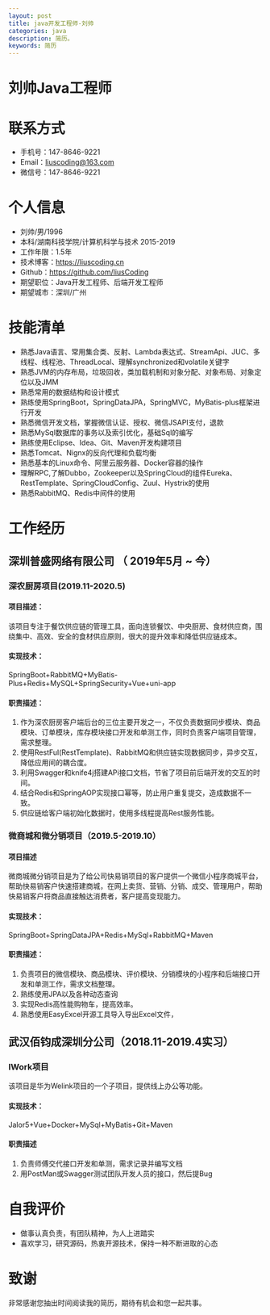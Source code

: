 ```yaml
---
layout: post
title: java开发工程师-刘帅
categories: java
description: 简历。
keywords: 简历
---
```


# 刘帅Java工程师
# 联系方式 
- 手机号：147-8646-9221
- Email：liuscoding@163.com
- 微信号：147-8646-9221

# 个人信息
 - 刘帅/男/1996
 - 本科/湖南科技学院/计算机科学与技术 2015-2019
 - 工作年限：1.5年
 - 技术博客：https://liuscoding.cn
 - Github：https://github.com/liusCoding
 - 期望职位：Java开发工程师、后端开发工程师
 - 期望城市：深圳/广州
# 技能清单
-  熟悉Java语言、常用集合类、反射、Lambda表达式、StreamApi、JUC、多线程、线程池、ThreadLocal、理解synchronized和volatile关键字
-  熟悉JVM的内存布局，垃圾回收，类加载机制和对象分配、对象布局、对象定位以及JMM
-  熟悉常用的数据结构和设计模式
-  熟练使用SpringBoot，SpringDataJPA，SpringMVC，MyBatis-plus框架进行开发
-  熟悉微信开发文档，掌握微信认证、授权、微信JSAPI支付，退款
-  熟悉MySql数据库的事务以及索引优化，基础Sql的编写
-  熟练使用Eclipse、Idea、Git、Maven开发构建项目
-  熟悉Tomcat、Nignx的反向代理和负载均衡
-  熟悉基本的Linux命令、阿里云服务器、Docker容器的操作
-  理解RPC,了解Dubbo，Zookeeper以及SpringCloud的组件Eureka、RestTemplate、SpringCloudConfig、Zuul、Hystrix的使用
-  熟悉RabbitMQ、Redis中间件的使用
# 工作经历

## 深圳普盛网络有限公司 （ 2019年5月 ~ 今）

### 深农厨房项目(2019.11-2020.5)
#### 项目描述：
  该项目专注于餐饮供应链的管理工具，面向连锁餐饮、中央厨房、食材供应商，围绕集中、高效、安全的食材供应原则，很大的提升效率和降低供应链成本。
#### 实现技术：
SpringBoot+RabbitMQ+MyBatis-Plus+Redis+MySQL+SpringSecurity+Vue+uni-app
#### 职责描述：
1. 作为深农厨房客户端后台的三位主要开发之一，不仅负责数据同步模块、商品模块、订单模块，库存模块接口开发和单测工作，同时负责客户端项目管理，需求整理。
2. 使用RestFul(RestTemplate)、RabbitMQ和供应链实现数据同步，异步交互，降低应用间的耦合度。
3. 利用Swagger和knife4j搭建APi接口文档，节省了项目前后端开发的交互的时间。
4. 结合Redis和SpringAOP实现接口幂等，防止用户重复提交，造成数据不一致。
5. 供应链给客户端初始化数据时，使用多线程提高Rest服务性能。

### 微商城和微分销项目（2019.5-2019.10）
#### 项目描述
  微商城微分销项目是为了给公司快易销项目的客户提供一个微信小程序商城平台，帮助快易销客户快速搭建商城，在网上卖货、营销、分销、成交、管理用户，帮助快易销客户将商品直接触达消费者，客户提高变现能力。
#### 实现技术：
SpringBoot+SpringDataJPA+Redis+MySql+RabbitMQ+Maven
#### 职责描述：
1. 负责项目的微信模块、商品模块、评价模块、分销模块的小程序和后端接口开发和单测工作，需求文档整理。
2. 熟练使用JPA以及各种动态查询
3. 实现Redis高性能购物车，提高效率。
4. 熟悉使用EasyExcel开源工具导入导出Excel文件，

## 武汉佰钧成深圳分公司（2018.11-2019.4实习）
### IWork项目
该项目是华为Welink项目的一个子项目，提供线上办公等功能。

#### 实现技术：
Jalor5+Vue+Docker+MySql+MyBatis+Git+Maven
#### 职责描述
1. 负责师傅交代接口开发和单测，需求记录并编写文档
2. 用PostMan或Swagger测试团队开发人员的接口，然后提Bug

# 自我评价
      
-  做事认真负责，有团队精神，为人上进踏实
-  喜欢学习，研究源码，热衷开源技术，保持一种不断进取的心态


# 致谢
  非常感谢您抽出时间阅读我的简历，期待有机会和您一起共事。


      